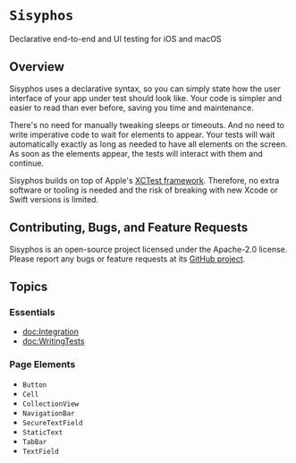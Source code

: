 # ``Sisyphos`` 

Declarative end-to-end and UI testing for iOS and macOS

## Overview

Sisyphos uses a declarative syntax, 
so you can simply state how the user interface of your app under test should look like. 
Your code is simpler and easier to read than ever before, saving you time and maintenance.

There's no need for manually tweaking sleeps or timeouts. 
And no need to write imperative code to wait for elements to appear.
Your tests will wait automatically exactly as long as needed to have all elements on the screen.
As soon as the elements appear, the tests will interact with them and continue.

Sisyphos builds on top of Apple's [XCTest framework](https://developer.apple.com/documentation/xctest/user_interface_tests).
Therefore, no extra software or tooling is needed and the risk of breaking with new Xcode or 
Swift versions is limited.

## Contributing, Bugs, and Feature Requests

Sisyphos is an open-source project licensed under the Apache-2.0 license.
Please report any bugs or feature requests at its [GitHub project](https://github.com/SisyphosTests/Sisyphos).

## Topics

### Essentials

- <doc:Integration>
- <doc:WritingTests>

### Page Elements

- ``Button``
- ``Cell``
- ``CollectionView``
- ``NavigationBar``
- ``SecureTextField``
- ``StaticText``
- ``TabBar``
- ``TextField``


